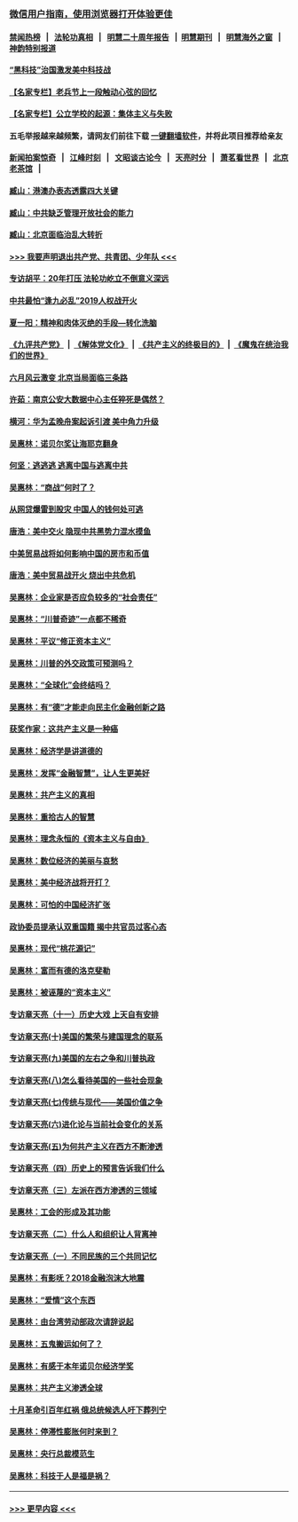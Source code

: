### [微信用户指南，使用浏览器打开体验更佳](https://github.com/gfw-breaker/banned-news1/blob/master/indexes/wechat-guide.md?t=0)
#### [禁闻热榜](热点新闻.md?t=0)  &nbsp;&nbsp;|&nbsp;&nbsp; [法轮功真相](https://github.com/gfw-breaker/truth/blob/master/README.md?t=0) &nbsp;&nbsp;|&nbsp;&nbsp; [明慧二十周年报告](https://github.com/gfw-breaker/mh-reports/blob/master/README.md?t=0) &nbsp;&nbsp;|&nbsp;&nbsp;[明慧期刊](https://github.com/gfw-breaker/mh-qikan) &nbsp;&nbsp;|&nbsp;&nbsp; [明慧海外之窗](https://github.com/gfw-breaker/mh-news/blob/master/README.md?t=0) &nbsp;&nbsp;|&nbsp;&nbsp; [神韵特别报道](https://github.com/gfw-breaker/mh-news/blob/master/shenyun.md?t=0)
#### [“黑科技”治国激发美中科技战](../pages/nsc423/n11638056.md?t=02071956) 
#### [【名家专栏】老兵节上一段触动心弦的回忆](../pages/nsc423/n11646016.md?t=02071956) 
#### [【名家专栏】公立学校的起源：集体主义与失败](../pages/nsc423/n11601833.md?t=02071956) 
#### 五毛举报越来越频繁，请网友们前往下载 [一键翻墙软件](https://github.com/gfw-breaker/ssr-accounts)，并将此项目推荐给亲友
#### [新闻拍案惊奇](https://github.com/gfw-breaker/banned-news1/blob/master/pages/link4.md) &nbsp;&nbsp;|&nbsp;&nbsp; [江峰时刻](https://github.com/gfw-breaker/banned-news1/blob/master/pages/link4.md) &nbsp;&nbsp;|&nbsp;&nbsp; [文昭谈古论今](https://github.com/gfw-breaker/banned-news1/blob/master/pages/link4.md) &nbsp;&nbsp;|&nbsp;&nbsp; [天亮时分](https://github.com/gfw-breaker/banned-news1/blob/master/pages/link4.md) &nbsp;&nbsp;|&nbsp;&nbsp; [萧茗看世界](https://github.com/gfw-breaker/banned-news1/blob/master/pages/link4.md) &nbsp;&nbsp;|&nbsp;&nbsp; [北京老茶馆](https://github.com/gfw-breaker/banned-news1/blob/master/pages/link4.md) &nbsp;&nbsp;|&nbsp;&nbsp; 
#### [臧山：港澳办表态透露四大关键](../pages/nsc423/n11421628.md?t=02071956) 
#### [臧山：中共缺乏管理开放社会的能力](../pages/nsc423/n11407457.md?t=02071956) 
#### [臧山：北京面临治乱大转折](../pages/nsc423/n11406895.md?t=02071956) 
#### [>>> 我要声明退出共产党、共青团、少年队 <<<](https://github.com/begood0513/goodnews/blob/master/quit/letter.md) 
#### [专访胡平：20年打压 法轮功屹立不倒意义深远](../pages/nsc423/n11398800.md?t=02071956) 
#### [中共最怕“逢九必乱”2019人权战开火](../pages/nsc423/n11385248.md?t=02071956) 
#### [夏一阳：精神和肉体灭绝的手段—转化洗脑](../pages/nsc423/n11368250.md?t=02071956) 
#### [《九评共产党》](https://github.com/begood0513/9ping.md/blob/master/README.md) &nbsp;|&nbsp; [《解体党文化》](../../../../jtdwh.md/blob/master/README.md)  &nbsp;|&nbsp; [《共产主义的终极目的》](../../../../gczydzjmd.md/blob/master/README.md) &nbsp;|&nbsp; [《魔鬼在统治我们的世界》](../../../../mgztzwmdsj.md/blob/master/README.md) 
#### [六月风云激变 北京当局面临三条路](../pages/nsc423/n11313668.md?t=02071956) 
#### [许茹：南京公安大数据中心主任猝死是偶然？](../pages/nsc423/n11064744.md?t=02071956) 
#### [横河：华为孟晚舟案起诉引渡 美中角力升级](../pages/nsc423/n11027230.md?t=02071956) 
#### [吴惠林：诺贝尔奖让海耶克翻身](../pages/nsc423/n10890049.md?t=02071956) 
#### [何坚：逃逃逃 逃离中国与逃离中共](../pages/nsc423/n10592891.md?t=02071956) 
#### [吴惠林：“商战”何时了？](../pages/nsc423/n10573558.md?t=02071956) 
#### [从网贷爆雷到股灾 中国人的钱何处可逃](../pages/nsc423/n10572800.md?t=02071956) 
#### [唐浩：美中交火 隐现中共黑势力混水摸鱼](../pages/nsc423/n10544040.md?t=02071956) 
#### [中美贸易战将如何影响中国的房市和币值](../pages/nsc423/n10543697.md?t=02071956) 
#### [唐浩：美中贸易战开火 烧出中共危机](../pages/nsc423/n10540126.md?t=02071956) 
#### [吴惠林：企业家是否应负较多的“社会责任”](../pages/nsc423/n10535022.md?t=02071956) 
#### [吴惠林：“川普奇迹”一点都不稀奇](../pages/nsc423/n10512808.md?t=02071956) 
#### [吴惠林：平议“修正资本主义”](../pages/nsc423/n10495724.md?t=02071956) 
#### [吴惠林：川普的外交政策可预测吗？](../pages/nsc423/n10462387.md?t=02071956) 
#### [吴惠林：“全球化”会终结吗？](../pages/nsc423/n10452838.md?t=02071956) 
#### [吴惠林：有“德”才能走向民主化金融创新之路](../pages/nsc423/n10432292.md?t=02071956) 
#### [获奖作家：这共产主义是一种癌](../pages/nsc423/n10431541.md?t=02071956) 
#### [吴惠林：经济学是讲道德的](../pages/nsc423/n10398014.md?t=02071956) 
#### [吴惠林：发挥“金融智慧”，让人生更美好](../pages/nsc423/n10375019.md?t=02071956) 
#### [吴惠林：共产主义的真相](../pages/nsc423/n10351394.md?t=02071956) 
#### [吴惠林：重拾古人的智慧](../pages/nsc423/n10337691.md?t=02071956) 
#### [吴惠林：理念永恒的《资本主义与自由》](../pages/nsc423/n10316274.md?t=02071956) 
#### [吴惠林：数位经济的美丽与哀愁](../pages/nsc423/n10292946.md?t=02071956) 
#### [吴惠林：美中经济战将开打？](../pages/nsc423/n10258825.md?t=02071956) 
#### [吴惠林：可怕的中国经济扩张](../pages/nsc423/n10219147.md?t=02071956) 
#### [政协委员提承认双重国籍 揭中共官员过客心态](../pages/nsc423/n10208809.md?t=02071956) 
#### [吴惠林：现代“桃花源记”](../pages/nsc423/n10185234.md?t=02071956) 
#### [吴惠林：富而有德的洛克斐勒](../pages/nsc423/n10142264.md?t=02071956) 
#### [吴惠林：被诬蔑的“资本主义”](../pages/nsc423/n10124816.md?t=02071956) 
#### [专访章天亮（十一）历史大戏 上天自有安排](../pages/nsc423/n10094905.md?t=02071956) 
#### [专访章天亮(十)美国的繁荣与建国理念的联系](../pages/nsc423/n10094899.md?t=02071956) 
#### [专访章天亮(九)美国的左右之争和川普执政](../pages/nsc423/n10094889.md?t=02071956) 
#### [专访章天亮(八)怎么看待美国的一些社会现象](../pages/nsc423/n10094857.md?t=02071956) 
#### [专访章天亮(七)传统与现代——美国价值之争](../pages/nsc423/n10093140.md?t=02071956) 
#### [专访章天亮(六)进化论与当前社会变化的关系](../pages/nsc423/n10092036.md?t=02071956) 
#### [专访章天亮(五)为何共产主义在西方不断渗透](../pages/nsc423/n10083620.md?t=02071956) 
#### [专访章天亮（四）历史上的预言告诉我们什么](../pages/nsc423/n10083606.md?t=02071956) 
#### [专访章天亮（三）左派在西方渗透的三领域](../pages/nsc423/n10081115.md?t=02071956) 
#### [吴惠林：工会的形成及其功能](../pages/nsc423/n10080633.md?t=02071956) 
#### [专访章天亮（二）什么人和组织让人背离神](../pages/nsc423/n10076637.md?t=02071956) 
#### [专访章天亮（一）不同民族的三个共同记忆](../pages/nsc423/n10074188.md?t=02071956) 
#### [吴惠林：有影呒？2018金融泡沫大地震](../pages/nsc423/n10040534.md?t=02071956) 
#### [吴惠林：“爱情”这个东西](../pages/nsc423/n10019423.md?t=02071956) 
#### [吴惠林：由台湾劳动部政次请辞说起](../pages/nsc423/n9979679.md?t=02071956) 
#### [吴惠林：五鬼搬运如何了？](../pages/nsc423/n9925338.md?t=02071956) 
#### [吴惠林：有感于本年诺贝尔经济学奖](../pages/nsc423/n9871883.md?t=02071956) 
#### [吴惠林：共产主义渗透全球](../pages/nsc423/n9812748.md?t=02071956) 
#### [十月革命引百年红祸 俄总统候选人吁下葬列宁](../pages/nsc423/n9810182.md?t=02071956) 
#### [吴惠林：停滞性膨胀何时来到？](../pages/nsc423/n9764136.md?t=02071956) 
#### [吴惠林：央行总裁模范生](../pages/nsc423/n9728134.md?t=02071956) 
#### [吴惠林：科技于人是福是祸？](../pages/nsc423/n9672982.md?t=02071956) 

----
#### [ >>> 更早内容 <<< ](../indexes/nsc423-earlier.md)
